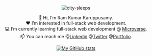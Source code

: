 
<div align="center">

<!-- ![Web Designer](https://user-images.githubusercontent.com/116718155/214018250-6740c9e9-28c8-47f0-b960-364adfd0a656.gif) -->
  
  ![city-sleeps](https://user-images.githubusercontent.com/116718155/224104233-cab25562-c1f8-47fd-ac5f-05ac48253c82.png)


</div>

<div align="center"> 
  
:adult: Hi, I’m Ram Kumar Karuppusamy. \
:hearts: I’m interested in full-stack web development. \
:computer: I’m currently learning full-stack web development @ [Microverse](https://github.com/microverseinc). \
:mailbox: You can reach me @[Linkedin](www.linkedin.com/in/ram-kumar-karuppusamy-3bb95a73)   @[Twitter](https://twitter.com/ram_karuppusamy) @[Portfolio](https://portfolio-ramkumark.vercel.app/).
  
</div>
  
  
<div align="center">

[![My GitHub stats](https://github-readme-stats.vercel.app/api?username=ram220989&show_icons=true&theme=dark)](https://github.com/ram220989/github-readme-stats) 

</div>
